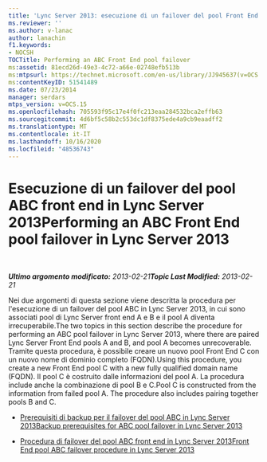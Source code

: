 ```yaml
---
title: 'Lync Server 2013: esecuzione di un failover del pool Front End ABC'
ms.reviewer: ''
ms.author: v-lanac
author: lanachin
f1.keywords:
- NOCSH
TOCTitle: Performing an ABC Front End pool failover
ms:assetid: 81ecd26d-49e3-4c72-a66e-02748efb513b
ms:mtpsurl: https://technet.microsoft.com/en-us/library/JJ945637(v=OCS.15)
ms:contentKeyID: 51541489
ms.date: 07/23/2014
manager: serdars
mtps_version: v=OCS.15
ms.openlocfilehash: 705593f95c17e4f0fc213eaa284532bca2effb63
ms.sourcegitcommit: 4d6bf5c58b2c553dc1df8375ede4a9cb9eaadff2
ms.translationtype: MT
ms.contentlocale: it-IT
ms.lasthandoff: 10/16/2020
ms.locfileid: "48536743"
---
```

# <a name="performing-an-abc-front-end-pool-failover-in-lync-server-2013"></a><span data-ttu-id="91e11-102">Esecuzione di un failover del pool ABC front end in Lync Server 2013</span><span class="sxs-lookup"><span data-stu-id="91e11-102">Performing an ABC Front End pool failover in Lync Server 2013</span></span>

<div data-xmlns="http://www.w3.org/1999/xhtml">

<div class="topic" data-xmlns="http://www.w3.org/1999/xhtml" data-msxsl="urn:schemas-microsoft-com:xslt" data-cs="https://msdn.microsoft.com/">

<div data-asp="https://msdn2.microsoft.com/asp">



</div>

<div id="mainSection">

<div id="mainBody">

<span> </span>

<span data-ttu-id="91e11-103">_**Ultimo argomento modificato:** 2013-02-21_</span><span class="sxs-lookup"><span data-stu-id="91e11-103">_**Topic Last Modified:** 2013-02-21_</span></span>

<span data-ttu-id="91e11-104">Nei due argomenti di questa sezione viene descritta la procedura per l'esecuzione di un failover del pool ABC in Lync Server 2013, in cui sono associati pool di Lync Server front end A e B e il pool A diventa irrecuperabile.</span><span class="sxs-lookup"><span data-stu-id="91e11-104">The two topics in this section describe the procedure for performing an ABC pool failover in Lync Server 2013, where there are paired Lync Server Front End pools A and B, and pool A becomes unrecoverable.</span></span> <span data-ttu-id="91e11-105">Tramite questa procedura, è possibile creare un nuovo pool Front End C con un nuovo nome di dominio completo (FQDN).</span><span class="sxs-lookup"><span data-stu-id="91e11-105">Using this procedure, you create a new Front End pool C with a new fully qualified domain name (FQDN).</span></span> <span data-ttu-id="91e11-106">Il pool C è costruito dalle informazioni del pool A. La procedura include anche la combinazione di pool B e C.</span><span class="sxs-lookup"><span data-stu-id="91e11-106">Pool C is constructed from the information from failed pool A. The procedure also includes pairing together pools B and C.</span></span>

  - [<span data-ttu-id="91e11-107">Prerequisiti di backup per il failover del pool ABC in Lync Server 2013</span><span class="sxs-lookup"><span data-stu-id="91e11-107">Backup prerequisites for ABC pool failover in Lync Server 2013</span></span>](lync-server-2013-backup-prerequisites-for-abc-pool-failover.md)

  - [<span data-ttu-id="91e11-108">Procedura di failover del pool ABC front end in Lync Server 2013</span><span class="sxs-lookup"><span data-stu-id="91e11-108">Front End pool ABC failover procedure in Lync Server 2013</span></span>](lync-server-2013-front-end-pool-abc-failover-procedure.md)

</div>

<span> </span>

</div>

</div>

</div>

